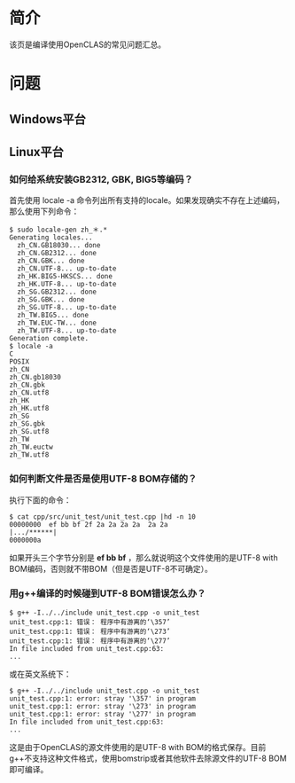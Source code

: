 # 简介 #

该页是编译使用OpenCLAS的常见问题汇总。


# 问题 #

## Windows平台 ##

## Linux平台 ##

### 如何给系统安装GB2312, GBK, BIG5等编码？ ###

首先使用 locale -a 命令列出所有支持的locale。如果发现确实不存在上述编码，那么使用下列命令：
```
$ sudo locale-gen zh_＊.*
Generating locales...
  zh_CN.GB18030... done
  zh_CN.GB2312... done
  zh_CN.GBK... done
  zh_CN.UTF-8... up-to-date
  zh_HK.BIG5-HKSCS... done
  zh_HK.UTF-8... up-to-date
  zh_SG.GB2312... done
  zh_SG.GBK... done
  zh_SG.UTF-8... up-to-date
  zh_TW.BIG5... done
  zh_TW.EUC-TW... done
  zh_TW.UTF-8... up-to-date
Generation complete.
$ locale -a
C
POSIX
zh_CN
zh_CN.gb18030
zh_CN.gbk
zh_CN.utf8
zh_HK
zh_HK.utf8
zh_SG
zh_SG.gbk
zh_SG.utf8
zh_TW
zh_TW.euctw
zh_TW.utf8
```

### 如何判断文件是否是使用UTF-8 BOM存储的？ ###

执行下面的命令：

```
$ cat cpp/src/unit_test/unit_test.cpp |hd -n 10
00000000  ef bb bf 2f 2a 2a 2a 2a  2a 2a                    |.../******|
0000000a
```

如果开头三个字节分别是 **ef bb bf** ，那么就说明这个文件使用的是UTF-8 with BOM编码，否则就不带BOM（但是否是UTF-8不可确定）。

### 用g++编译的时候碰到UTF-8 BOM错误怎么办？ ###

```
$ g++ -I../../include unit_test.cpp -o unit_test
unit_test.cpp:1: 错误： 程序中有游离的‘\357’
unit_test.cpp:1: 错误： 程序中有游离的‘\273’
unit_test.cpp:1: 错误： 程序中有游离的‘\277’
In file included from unit_test.cpp:63:
...
```

或在英文系统下：

```
$ g++ -I../../include unit_test.cpp -o unit_test
unit_test.cpp:1: error: stray '\357' in program
unit_test.cpp:1: error: stray '\273' in program
unit_test.cpp:1: error: stray '\277' in program
In file included from unit_test.cpp:63:
...
```

这是由于OpenCLAS的源文件使用的是UTF-8 with BOM的格式保存。目前g++不支持这种文件格式，使用bomstrip或者其他软件去除源文件的UTF-8 BOM即可编译。
